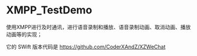 # XMPP_TestDemo
使用XMPP进行及时通讯，进行语音录制和播放、语音录制动画、取消动画、播放动画等的实现；

它的 SWift 版本代码是 https://github.com/CoderXAndZ/XZWeChat
